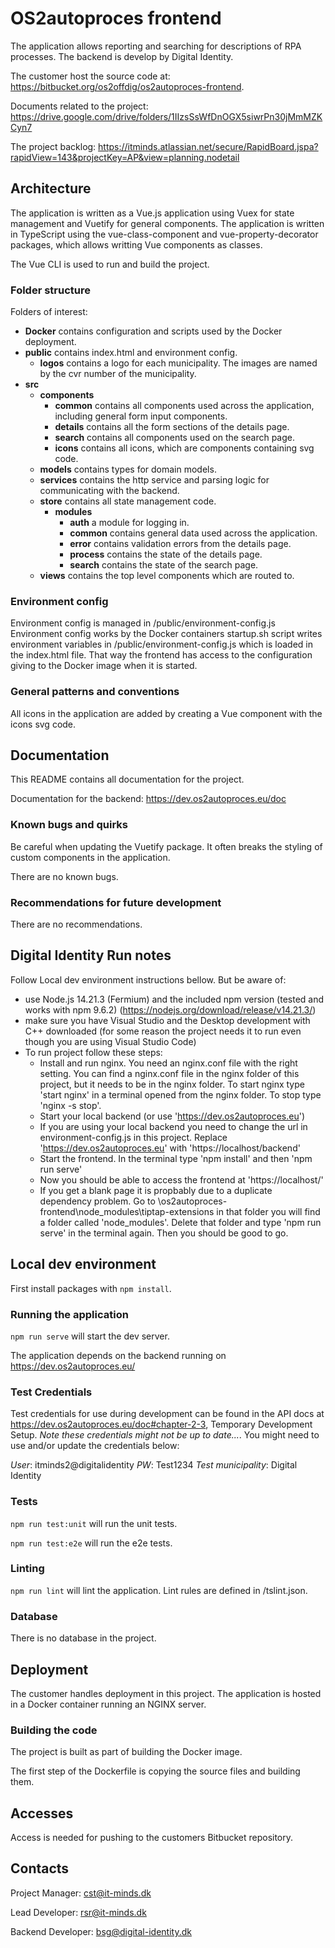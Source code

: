 # OS2autoproces frontend

The application allows reporting and searching for descriptions of RPA processes.
The backend is develop by Digital Identity.

The customer host the source code at: https://bitbucket.org/os2offdig/os2autoproces-frontend.

Documents related to the project: https://drive.google.com/drive/folders/1IIzsSsWfDnOGX5siwrPn30jMmMZKCyn7

The project backlog: https://itminds.atlassian.net/secure/RapidBoard.jspa?rapidView=143&projectKey=AP&view=planning.nodetail

## Architecture

The application is written as a Vue.js application using Vuex for state management and Vuetify for general components.
The application is written in TypeScript using the vue-class-component and vue-property-decorator packages, which allows writting Vue components as classes.

The Vue CLI is used to run and build the project.

### Folder structure

Folders of interest:

- **Docker** contains configuration and scripts used by the Docker deployment.
- **public** contains index.html and environment config.
  - **logos** contains a logo for each municipality. The images are named by the cvr number of the municipality.
- **src**
  - **components**
    - **common** contains all components used across the application, including general form input components.
    - **details** contains all the form sections of the details page.
    - **search** contains all components used on the search page.
    - **icons** contains all icons, which are components containing svg code.
  - **models** contains types for domain models.
  - **services** contains the http service and parsing logic for communicating with the backend.
  - **store** contains all state management code.
    - **modules**
      - **auth** a module for logging in.
      - **common** contains general data used across the application.
      - **error** contains validation errors from the details page.
      - **process** contains the state of the details page.
      - **search** contains the state of the search page.
  - **views** contains the top level components which are routed to.

### Environment config

Environment config is managed in /public/environment-config.js
Environment config works by the Docker containers startup.sh script writes environment variables in /public/environment-config.js which is loaded in the index.html file.
That way the frontend has access to the configuration giving to the Docker image when it is started.

### General patterns and conventions

All icons in the application are added by creating a Vue component with the icons svg code.

## Documentation

This README contains all documentation for the project.

Documentation for the backend: https://dev.os2autoproces.eu/doc

### Known bugs and quirks

Be careful when updating the Vuetify package.
It often breaks the styling of custom components in the application.

There are no known bugs.

### Recommendations for future development

There are no recommendations.

## Digital Identity Run notes

Follow Local dev environment instructions bellow. But be aware of:

- use Node.js 14.21.3 (Fermium) and the included npm version (tested and works with npm 9.6.2) (https://nodejs.org/download/release/v14.21.3/)
- make sure you have Visual Studio and the Desktop development with C++ downloaded (for some reason the project needs it to run even though you are using Visual Studio Code)
- To run project follow these steps:
  - Install and run nginx. You need an nginx.conf file with the right setting. You can find a nginx.conf file in the nginx folder of this project, but it needs to be in the nginx folder. To start nginx type 'start nginx' in a terminal opened from the nginx folder. To stop type 'nginx -s stop'.
  - Start your local backend (or use 'https://dev.os2autoproces.eu')
  - If you are using your local backend you need to change the url in environment-config.js in this project. Replace 'https://dev.os2autoproces.eu' with 'https://localhost/backend'
  - Start the frontend. In the terminal type 'npm install' and then 'npm run serve'
  - Now you should be able to access the frontend at 'https://localhost/'
  - If you get a blank page it is propbably due to a duplicate dependency problem. Go to \os2autoproces-frontend\node_modules\tiptap-extensions in that folder you will find a folder called 'node_modules'. Delete that folder and type 'npm run serve' in the terminal again. Then you should be good to go.

## Local dev environment

First install packages with `npm install`.

### Running the application

`npm run serve` will start the dev server.

The application depends on the backend running on https://dev.os2autoproces.eu/

### Test Credentials

Test credentials for use during development can be found in the API docs at https://dev.os2autoproces.eu/doc#chapter-2-3, Temporary Development Setup. _Note these credentials might not be up to date..._. You might need to use and/or update the credentials below:

_User_: itminds2@digitalidentity
_PW_: Test1234
_Test municipality_: Digital Identity

### Tests

`npm run test:unit` will run the unit tests.

`npm run test:e2e` will run the e2e tests.

### Linting

`npm run lint` will lint the application.
Lint rules are defined in /tslint.json.

### Database

There is no database in the project.

## Deployment

The customer handles deployment in this project.
The application is hosted in a Docker container running an NGINX server.

### Building the code

The project is built as part of building the Docker image.

The first step of the Dockerfile is copying the source files and building them.

## Accesses

Access is needed for pushing to the customers Bitbucket repository.

## Contacts

Project Manager: cst@it-minds.dk

Lead Developer: rsr@it-minds.dk

Backend Developer: bsg@digital-identity.dk
